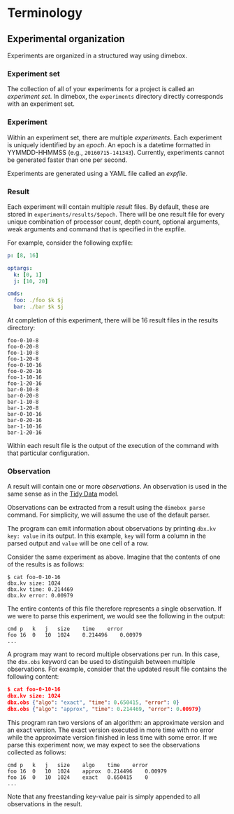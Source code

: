 # Terminology

## Experimental organization

Experiments are organized in a structured way using dimebox.

### Experiment set

The collection of all of your experiments for a project is called an _experiment set_. In dimebox, the `experiments` directory directly corresponds with an experiment set.

### Experiment

Within an experiment set, there are multiple _experiments_. Each experiment is uniquely identified by an _epoch_. An epoch is a datetime formatted in YYMMDD-HHMMSS (e.g., `20160715-141343`). Currently, experiments cannot be generated faster than one per second.

Experiments are generated using a YAML file called an _expfile_.

### Result

Each experiment will contain multiple _result_ files. By default, these are stored in `experiments/results/$epoch`. There will be one result file for every unique combination of processor count, depth count, optional arguments, weak arguments and command that is specified in the expfile.

For example, consider the following expfile:
```yml
p: [8, 16]

optargs:
  k: [0, 1]
  j: [10, 20]

cmds:
  foo: ./foo $k $j
  bar: ./bar $k $j
```

At completion of this experiment, there will be 16 result files in the results directory:

```
foo-0-10-8
foo-0-20-8
foo-1-10-8
foo-1-20-8
foo-0-10-16
foo-0-20-16
foo-1-10-16
foo-1-20-16
bar-0-10-8
bar-0-20-8
bar-1-10-8
bar-1-20-8
bar-0-10-16
bar-0-20-16
bar-1-10-16
bar-1-20-16
```

Within each result file is the output of the execution of the command with that particular configuration.

### Observation

A result will contain one or more _observations_. An observation is used in the same sense as in the [Tidy Data](http://vita.had.co.nz/papers/tidy-data.pdf) model.

Observations can be extracted from a result using the `dimebox parse` command. For simplicity, we will assume the use of the default parser.

The program can emit information about observations by printing `dbx.kv key: value` in its output. In this example, `key` will form a column in the parsed output and `value` will be one cell of a row. 

Consider the same experiment as above. Imagine that the contents of one of the results is as follows:

```
$ cat foo-0-10-16
dbx.kv size: 1024
dbx.kv time: 0.214469
dbx.kv error: 0.00979
```

The entire contents of this file therefore represents a single observation. If we were to parse this experiment, we would see the following in the output:

```
cmd	p	k	j	size	time	error
foo	16	0	10	1024	0.214496	0.00979
...
```

A program may want to record multiple observations per run. In this case, the `dbx.obs` keyword can be used to distinguish between multiple observations. For example, consider that the updated result file contains the following content:

```json
$ cat foo-0-10-16
dbx.kv size: 1024
dbx.obs {"algo": "exact", "time": 0.650415, "error": 0}
dbx.obs {"algo": "approx", "time": 0.214469, "error": 0.00979}
```

This program ran two versions of an algorithm: an approximate version and an exact version. The exact version executed in more time with no error while the approximate version finished in less time with some error. If we parse this experiment now, we may expect to see the observations collected as follows:

```
cmd	p	k	j	size	algo	time	error
foo	16	0	10	1024	approx	0.214496	0.00979
foo	16	0	10	1024	exact	0.650415	0
...
```
Note that any freestanding key-value pair is simply appended to all observations in the result.
